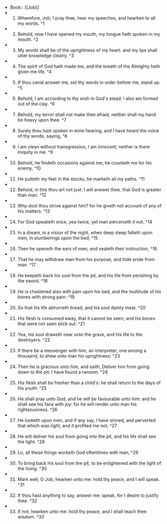 - Book:: [[Job]]
- 1. Wherefore, Job, I pray thee, hear my speeches, and hearken to all my words. ^1
- 2. Behold, now I have opened my mouth, my tongue hath spoken in my mouth. ^2
- 3. My words shall be of the uprightness of my heart: and my lips shall utter knowledge clearly. ^3
- 4. The spirit of God hath made me, and the breath of the Almighty hath given me life. ^4
- 5. If thou canst answer me, set thy words in order before me, stand up. ^5
- 6. Behold, I am according to thy wish in God's stead: I also am formed out of the clay. ^6
- 7. Behold, my terror shall not make thee afraid, neither shall my hand be heavy upon thee. ^7
- 8. Surely thou hast spoken in mine hearing, and I have heard the voice of thy words, saying, ^8
- 9. I am clean without transgression, I am innocent; neither is there iniquity in me. ^9
- 10. Behold, he findeth occasions against me, he counteth me for his enemy, ^10
- 11. He putteth my feet in the stocks, he marketh all my paths. ^11
- 12. Behold, in this thou art not just: I will answer thee, that God is greater than man. ^12
- 13. Why dost thou strive against him? for he giveth not account of any of his matters. ^13
- 14. For God speaketh once, yea twice, yet man perceiveth it not. ^14
- 15. In a dream, in a vision of the night, when deep sleep falleth upon men, in slumberings upon the bed; ^15
- 16. Then he openeth the ears of men, and sealeth their instruction, ^16
- 17. That he may withdraw man from his purpose, and hide pride from man. ^17
- 18. He keepeth back his soul from the pit, and his life from perishing by the sword. ^18
- 19. He is chastened also with pain upon his bed, and the multitude of his bones with strong pain: ^19
- 20. So that his life abhorreth bread, and his soul dainty meat. ^20
- 21. His flesh is consumed away, that it cannot be seen; and his bones that were not seen stick out. ^21
- 22. Yea, his soul draweth near unto the grave, and his life to the destroyers. ^22
- 23. If there be a messenger with him, an interpreter, one among a thousand, to shew unto man his uprightness: ^23
- 24. Then he is gracious unto him, and saith, Deliver him from going down to the pit: I have found a ransom. ^24
- 25. His flesh shall be fresher than a child's: he shall return to the days of his youth: ^25
- 26. He shall pray unto God, and he will be favourable unto him: and he shall see his face with joy: for he will render unto man his righteousness. ^26
- 27. He looketh upon men, and if any say, I have sinned, and perverted that which was right, and it profited me not; ^27
- 28. He will deliver his soul from going into the pit, and his life shall see the light. ^28
- 29. Lo, all these things worketh God oftentimes with man, ^29
- 30. To bring back his soul from the pit, to be enlightened with the light of the living. ^30
- 31. Mark well, O Job, hearken unto me: hold thy peace, and I will speak. ^31
- 32. If thou hast anything to say, answer me: speak, for I desire to justify thee. ^32
- 33. If not, hearken unto me: hold thy peace, and I shall teach thee wisdom. ^33
